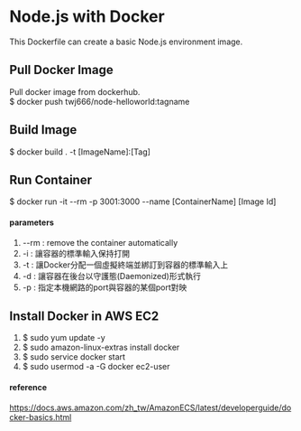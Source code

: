 # Node.js with Docker
This Dockerfile can create a basic Node.js environment image.

## Pull Docker Image
Pull docker image from dockerhub.  
$ docker push twj666/node-helloworld:tagname

## Build Image
$ docker build . -t [ImageName]:[Tag]

## Run Container
$ docker run -it --rm -p 3001:3000 --name [ContainerName] [Image Id]

#### parameters
1. --rm : remove the container automatically
2. -i : 讓容器的標準輸入保持打開
3. -t : 讓Docker分配一個虛擬終端並綁訂到容器的標準輸入上
4. -d : 讓容器在後台以守護態(Daemonized)形式執行
5. -p : 指定本機網路的port與容器的某個port對映

## Install Docker in AWS EC2
1. $ sudo yum update -y
2. $ sudo amazon-linux-extras install docker
3. $ sudo service docker start
4. $ sudo usermod -a -G docker ec2-user

#### reference
https://docs.aws.amazon.com/zh_tw/AmazonECS/latest/developerguide/docker-basics.html